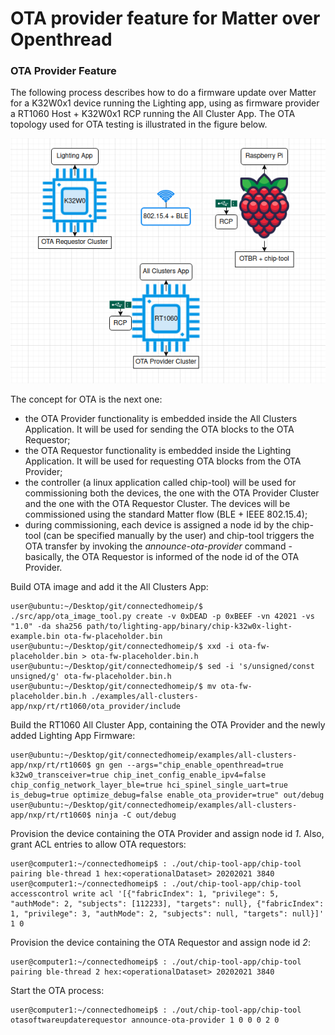 # OTA provider feature for Matter over Openthread

### OTA Provider Feature

The following process describes how to do a firmware update over Matter for a K32W0x1 device running the Lighting app, using as firmware provider a RT1060 Host + K32W0x1 RCP running the All Cluster App.
The OTA topology used for OTA testing is illustrated in the figure below.

![OTA_TOPOLOGY](../../../../platform/nxp/rt/rt1060/doc/images/ota_topology.png)

The concept for OTA is the next one:

-   the OTA Provider functionality is embedded inside the All Clusters Application.
    It will be used for sending the OTA blocks to the OTA Requestor;
-   the OTA Requestor functionality is embedded inside the Lighting Application.
    It will be used for requesting OTA blocks from the OTA Provider;
-   the controller (a linux application called chip-tool) will be used for
    commissioning both the devices, the one with the OTA Provider Cluster
    and the one with the OTA Requestor Cluster. The devices will be commissioned 
    using the standard Matter flow (BLE + IEEE 802.15.4);
-   during commissioning, each device is assigned a node id by the chip-tool
    (can be specified manually by the user) and chip-tool triggers the OTA 
    transfer by invoking the _announce-ota-provider_ command - basically, 
    the OTA Requestor is informed of the node id of the OTA Provider.

Build OTA image and add it the All Clusters App:

```
user@ubuntu:~/Desktop/git/connectedhomeip/$ ./src/app/ota_image_tool.py create -v 0xDEAD -p 0xBEEF -vn 42021 -vs "1.0" -da sha256 path/to/lighting-app/binary/chip-k32w0x-light-example.bin ota-fw-placeholder.bin
user@ubuntu:~/Desktop/git/connectedhomeip/$ xxd -i ota-fw-placeholder.bin > ota-fw-placeholder.bin.h
user@ubuntu:~/Desktop/git/connectedhomeip/$ sed -i 's/unsigned/const unsigned/g' ota-fw-placeholder.bin.h
user@ubuntu:~/Desktop/git/connectedhomeip/$ mv ota-fw-placeholder.bin.h ./examples/all-clusters-app/nxp/rt/rt1060/ota_provider/include
```

Build the RT1060 All Cluster App, containing the OTA Provider and the newly added Lighting App Firmware:

```
user@ubuntu:~/Desktop/git/connectedhomeip/examples/all-clusters-app/nxp/rt/rt1060$ gn gen --args="chip_enable_openthread=true k32w0_transceiver=true chip_inet_config_enable_ipv4=false chip_config_network_layer_ble=true hci_spinel_single_uart=true is_debug=true optimize_debug=false enable_ota_provider=true" out/debug
user@ubuntu:~/Desktop/git/connectedhomeip/examples/all-clusters-app/nxp/rt/rt1060$ ninja -C out/debug
```

Provision the device containing the OTA Provider and assign node id _1_. Also, grant ACL
entries to allow OTA requestors:

```
user@computer1:~/connectedhomeip$ : ./out/chip-tool-app/chip-tool pairing ble-thread 1 hex:<operationalDataset> 20202021 3840
user@computer1:~/connectedhomeip$ : ./out/chip-tool-app/chip-tool accesscontrol write acl '[{"fabricIndex": 1, "privilege": 5, "authMode": 2, "subjects": [112233], "targets": null}, {"fabricIndex": 1, "privilege": 3, "authMode": 2, "subjects": null, "targets": null}]' 1 0
```

Provision the device containing the OTA Requestor and assign node id _2_:

```
user@computer1:~/connectedhomeip$ : ./out/chip-tool-app/chip-tool pairing ble-thread 2 hex:<operationalDataset> 20202021 3840
```

Start the OTA process:

```
user@computer1:~/connectedhomeip$ : ./out/chip-tool-app/chip-tool otasoftwareupdaterequestor announce-ota-provider 1 0 0 0 2 0
```